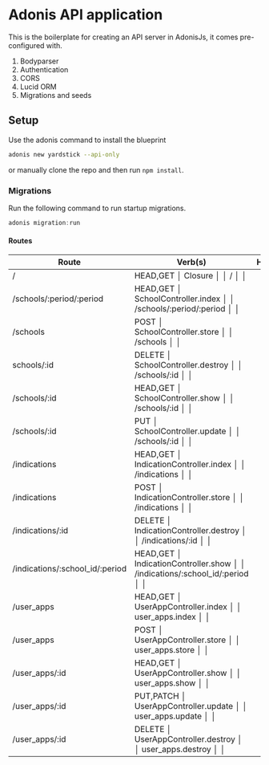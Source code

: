 # Adonis API application

This is the boilerplate for creating an API server in AdonisJs, it comes pre-configured with.

1. Bodyparser
2. Authentication
3. CORS
4. Lucid ORM
5. Migrations and seeds

## Setup

Use the adonis command to install the blueprint

```bash
adonis new yardstick --api-only
```

or manually clone the repo and then run `npm install`.


### Migrations

Run the following command to run startup migrations.

```js
adonis migration:run
```

#### Routes


| Route        | Verb(s)   | Handler                  | Middleware      | Name            |
|--------------|-----------|--------------------------|-----------------|-----------------|
| /                               | HEAD,GET  │ Closure                      │            │ /                               │        │
| /schools/:period/:period        | HEAD,GET  │ SchoolController.index       │            │ /schools/:period/:period        │        │
| /schools                        | POST      │ SchoolController.store       │            │ /schools                        │        │
| schools/:id                    | DELETE    │ SchoolController.destroy     │            │ /schools/:id                    │        │
| /schools/:id                    | HEAD,GET  │ SchoolController.show        │            │ /schools/:id                    │        │
| /schools/:id                    | PUT       │ SchoolController.update      │            │ /schools/:id                    │        │
| /indications                    | HEAD,GET  │ IndicationController.index   │            │ /indications                    │        │
| /indications                    | POST      │ IndicationController.store   │            │ /indications                    │        │
| /indications/:id                | DELETE    │ IndicationController.destroy │            │ /indications/:id                │        │
| /indications/:school_id/:period | HEAD,GET  │ IndicationController.show    │            │ /indications/:school_id/:period │        │
| /user_apps                      | HEAD,GET  │ UserAppController.index      │            │ user_apps.index                 │        │
| /user_apps                      | POST      │ UserAppController.store      │            │ user_apps.store                 │        │
| /user_apps/:id                  | HEAD,GET  │ UserAppController.show       │            │ user_apps.show                  │        │
| /user_apps/:id                  | PUT,PATCH │ UserAppController.update     │            │ user_apps.update                │        │
| /user_apps/:id                  | DELETE    │ UserAppController.destroy    │            │ user_apps.destroy               │        │

